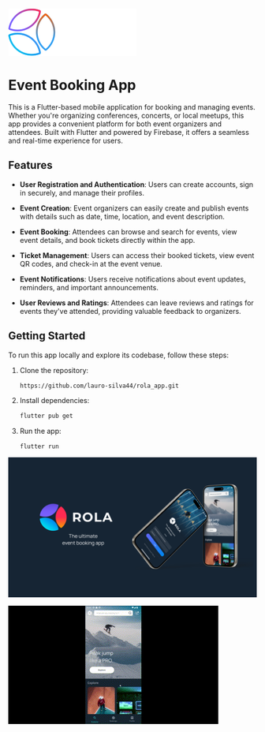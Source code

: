 ![logo SVG](assets/images/svg/Logo.svg)

# Event Booking App

This is a Flutter-based mobile application for booking and managing events. Whether you're organizing conferences, concerts, or local meetups, this app provides a convenient platform for both event organizers and attendees. Built with Flutter and powered by Firebase, it offers a seamless and real-time experience for users.

## Features

- **User Registration and Authentication**: Users can create accounts, sign in securely, and manage their profiles.

- **Event Creation**: Event organizers can easily create and publish events with details such as date, time, location, and event description.

- **Event Booking**: Attendees can browse and search for events, view event details, and book tickets directly within the app.

- **Ticket Management**: Users can access their booked tickets, view event QR codes, and check-in at the event venue.

- **Event Notifications**: Users receive notifications about event updates, reminders, and important announcements.

- **User Reviews and Ratings**: Attendees can leave reviews and ratings for events they've attended, providing valuable feedback to organizers.

## Getting Started

To run this app locally and explore its codebase, follow these steps:

1. Clone the repository:
   ```bash
   https://github.com/lauro-silva44/rola_app.git
   ```
2. Install dependencies:
   ```bash
   flutter pub get
   ```
3. Run the app:
   ```bash
   flutter run
   ```

<div align="center">
  <img src="assets\github_cover\cover.png">
</div>

![](https://github.com/lauro-silva44/rola_app/blob/dev/assets/github_cover/rola_gif.gif)




